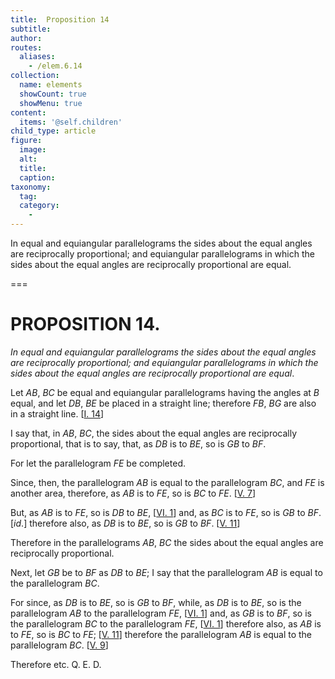 ```yaml
---
title:  Proposition 14
subtitle: 
author:
routes:
  aliases:
    - /elem.6.14
collection:
  name: elements
  showCount: true
  showMenu: true
content:
  items: '@self.children'
child_type: article
figure:
  image:
  alt:
  title:
  caption:
taxonomy:
  tag:
  category:
    - 
---
```


<p><emph>In equal and equiangular parallelograms the sides about the equal angles are reciprocally proportional; and equiangular parallelograms in which the sides about the equal angles are reciprocally proportional are equal</emph>. <pb n="217"/></p>

===

<h1>PROPOSITION 14.</h1>
<p><em>In equal and equiangular parallelograms the sides about the equal angles are reciprocally proportional; and equiangular parallelograms in which the sides about the equal angles are reciprocally proportional are equal</em>. <pb n="217"/></p>

<p>Let <em>AB</em>, <em>BC</em> be equal and equiangular parallelograms having the angles at <em>B</em> equal, and let <em>DB</em>, <em>BE</em> be placed in a straight line; <span class="center">therefore <em>FB</em>, <em>BG</em> are also in a straight line. [<a href="/elem.1.14">I. 14</a>]</span>
      </p>

<p>I say that, in <em>AB</em>, <em>BC</em>, the sides about the equal angles are reciprocally proportional, that is to say, that, as <em>DB</em> is to <em>BE</em>, so is <em>GB</em> to <em>BF</em>. 
      </p>

<p>For let the parallelogram <em>FE</em> be completed. </p>

<p>Since, then, the parallelogram <em>AB</em> is equal to the parallelogram <em>BC</em>, <span class="center">and <em>FE</em> is another area,</span> therefore, as <em>AB</em> is to <em>FE</em>, so is <em>BC</em> to <em>FE</em>. [<a href="/elem.5.7">V. 7</a>] </p>

<p>But, as <em>AB</em> is to <em>FE</em>, so is <em>DB</em> to <em>BE</em>, [<a href="/elem.6.1">VI. 1</a>] and, as <em>BC</em> is to <em>FE</em>, so is <em>GB</em> to <em>BF</em>. [<em>id</em>.] therefore also, as <em>DB</em> is to <em>BE</em>, so is <em>GB</em> to <em>BF</em>. [<a href="/elem.5.11">V. 11</a>] </p>

<p>Therefore in the parallelograms <em>AB</em>, <em>BC</em> the sides about the equal angles are reciprocally proportional. </p>

<p>Next, let <em>GB</em> be to <em>BF</em> as <em>DB</em> to <em>BE</em>; I say that the parallelogram <em>AB</em> is equal to the parallelogram <em>BC</em>. </p>

<p>For since, as <em>DB</em> is to <em>BE</em>, so is <em>GB</em> to <em>BF</em>, while, as <em>DB</em> is to <em>BE</em>, so is the parallelogram <em>AB</em> to the parallelogram <em>FE</em>, [<a href="/elem.6.1">VI. 1</a>] and, as <em>GB</em> is to <em>BF</em>, so is the parallelogram <em>BC</em> to the parallelogram <em>FE</em>, [<a href="/elem.6.1">VI. 1</a>] therefore also, as <em>AB</em> is to <em>FE</em>, so is <em>BC</em> to <em>FE</em>; [<a href="/elem.5.11">V. 11</a>] therefore the parallelogram <em>AB</em> is equal to the parallelogram <em>BC</em>. [<a href="/elem.5.9">V. 9</a>] </p>

<p>Therefore etc. Q. E. D.</p>
